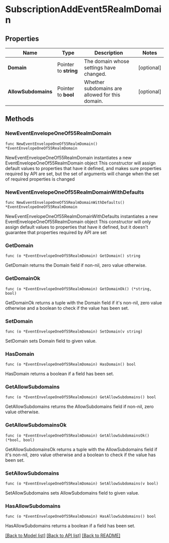 # SubscriptionAddEvent5RealmDomain

## Properties

Name | Type | Description | Notes
------------ | ------------- | ------------- | -------------
**Domain** | Pointer to **string** | The domain whose settings have changed.  | [optional] 
**AllowSubdomains** | Pointer to **bool** | Whether subdomains are allowed for this domain.  | [optional] 

## Methods

### NewEventEnvelopeOneOf55RealmDomain

`func NewEventEnvelopeOneOf55RealmDomain() *EventEnvelopeOneOf55RealmDomain`

NewEventEnvelopeOneOf55RealmDomain instantiates a new EventEnvelopeOneOf55RealmDomain object
This constructor will assign default values to properties that have it defined,
and makes sure properties required by API are set, but the set of arguments
will change when the set of required properties is changed

### NewEventEnvelopeOneOf55RealmDomainWithDefaults

`func NewEventEnvelopeOneOf55RealmDomainWithDefaults() *EventEnvelopeOneOf55RealmDomain`

NewEventEnvelopeOneOf55RealmDomainWithDefaults instantiates a new EventEnvelopeOneOf55RealmDomain object
This constructor will only assign default values to properties that have it defined,
but it doesn't guarantee that properties required by API are set

### GetDomain

`func (o *EventEnvelopeOneOf55RealmDomain) GetDomain() string`

GetDomain returns the Domain field if non-nil, zero value otherwise.

### GetDomainOk

`func (o *EventEnvelopeOneOf55RealmDomain) GetDomainOk() (*string, bool)`

GetDomainOk returns a tuple with the Domain field if it's non-nil, zero value otherwise
and a boolean to check if the value has been set.

### SetDomain

`func (o *EventEnvelopeOneOf55RealmDomain) SetDomain(v string)`

SetDomain sets Domain field to given value.

### HasDomain

`func (o *EventEnvelopeOneOf55RealmDomain) HasDomain() bool`

HasDomain returns a boolean if a field has been set.

### GetAllowSubdomains

`func (o *EventEnvelopeOneOf55RealmDomain) GetAllowSubdomains() bool`

GetAllowSubdomains returns the AllowSubdomains field if non-nil, zero value otherwise.

### GetAllowSubdomainsOk

`func (o *EventEnvelopeOneOf55RealmDomain) GetAllowSubdomainsOk() (*bool, bool)`

GetAllowSubdomainsOk returns a tuple with the AllowSubdomains field if it's non-nil, zero value otherwise
and a boolean to check if the value has been set.

### SetAllowSubdomains

`func (o *EventEnvelopeOneOf55RealmDomain) SetAllowSubdomains(v bool)`

SetAllowSubdomains sets AllowSubdomains field to given value.

### HasAllowSubdomains

`func (o *EventEnvelopeOneOf55RealmDomain) HasAllowSubdomains() bool`

HasAllowSubdomains returns a boolean if a field has been set.


[[Back to Model list]](../README.md#documentation-for-models) [[Back to API list]](../README.md#documentation-for-api-endpoints) [[Back to README]](../README.md)


